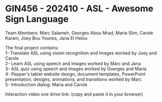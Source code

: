 # GIN456 - 202410 - ASL - Awesome Sign Language
Team Members: Marc Salameh, Georges Abou Mrad, Maria Slim, Carole Karam, Joey Bou Younes, Jana El Helou

The final project contains: <br>
1- Translate ASL using vision recognition and images worked by Joey and Carole <br>
2- Learn ASL using speech and images worked by Marc and Jana <br>
3- ASL quiz using speech and images worked by Goerges and Maria <br>
4- Pepper's tablet website design, document templates, PowerPoint presentation, designs, animations, and transitions worked by Marc <br>
5- Introduction dialog: Maria and Carole <br>

Interaction video one drive link: (copy and paste it in your browser) <br>
